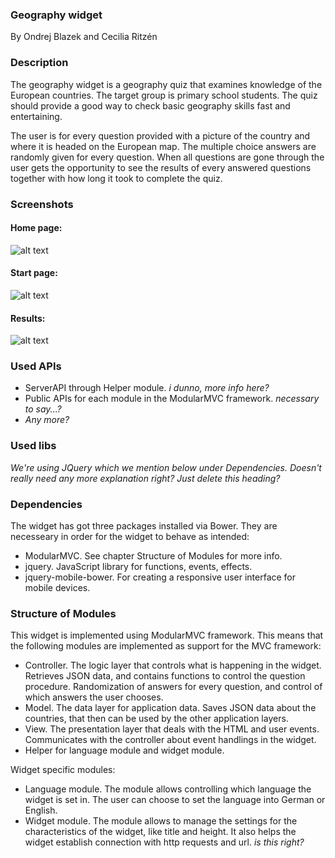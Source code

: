 ### Geography widget

By Ondrej Blazek and Cecilia Ritzén

### Description 

The geography widget is a geography quiz that examines knowledge of the European countries. The target group is primary school students. The quiz should provide a good way to check basic geography skills fast and entertaining.

The user is for every question provided with a picture of the country and where it is headed on the European map. The multiple choice answers are randomly given for every question. When all questions are gone through the user gets the opportunity to see the results of every answered questions together with how long it took to complete the quiz.

### Screenshots 
#### Home page:
![alt text](../../screenshots/screen_1.png "Screenshot #1")

#### Start page:
![alt text](../../screenshots/screen_2.png "Screenshot #2")

#### Results:
![alt text](../../screenshots/screen_3.png "Screenshot #3")

### Used APIs 

- ServerAPI through Helper module. *i dunno, more info here?*
- Public APIs for each module in the ModularMVC framework. *necessary to say...?*
- *Any more?*


### Used libs 
*We're using JQuery which we mention below under Dependencies. Doesn't really need any more explanation right? Just delete this heading?*


### Dependencies 
The widget has got three packages installed via Bower. They are necesseary in order for the widget to behave as intended:
- ModularMVC. See chapter Structure of Modules for more info.
- jquery. JavaScript library for functions, events, effects.
- jquery-mobile-bower. For creating a responsive user interface for mobile devices.

### Structure of Modules
This widget is implemented using ModularMVC framework. This means that the following modules are implemented as support for the MVC framework:
- Controller. The logic layer that controls what is happening in the widget. Retrieves JSON data, and contains functions to control the question procedure. Randomization of answers for every question, and control of which answers the user chooses. 
- Model. The data layer for application data. Saves JSON data about the countries, that then can be used by the other application layers.  
- View. The presentation layer that deals with the HTML and user events. Communicates with the controller about event handlings in the widget.
- Helper for language module and widget module.

Widget specific modules:
- Language module. The module allows controlling which language the widget is set in. The user can choose to set the language into German or English.
- Widget module. The module allows to manage the settings for the characteristics of the widget, like title and height. It also helps the widget establish connection with http requests and url. *is this right?*
